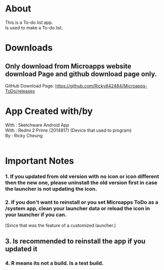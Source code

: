 # About
This is a To-do list app. <br>
Is used to make a To-do list.

# Downloads
<h2>Only download from Microapps
website download Page and github
download page only.</h2>

GitHub Download Page: https://github.com/Ricky842484/Microapps-ToDo/releases

# App Created with/by
With : Sketchware Android App<br>
With : Redmi 2 Prime (2014817)
(Device that used to program)<br>
By : Ricky Cheung<br>
<br>

# Important Notes
<h3> 1. If you updated from old version with no icon or icon different then the new one, please uninstall the old version first in case the launcher is not updating the icon.</h3>
<h3> 2. If you don't want to reinstall or you set Microapps ToDo as a /system app, clean your launcher data or reload the
icon in your launcher if you can. </h3> (Since that was the feature of a customized launcher.)
<h2> 3. Is recommended to reinstall the app if you updated it </h2>
<h3> 4. R means its not a build. Is a test build. </h3>

